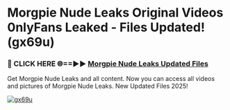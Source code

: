 # Morgpie Nude Leaks Original Videos 0nlyFans Leaked - Files Updated! (gx69u)

<h3>🔴 CLICK HERE 🌐==►► <a href="https://tinyurl.com/yc6ubb5a" rel="nofollow">Morgpie Nude Leaks Updated Files</a></h3>

Get Morgpie Nude Leaks and all content. Now you can access all videos and pictures of Morgpie Nude Leaks. New Updated Files 2025!

[![gx69u](https://i.imgur.com/7eu0CRL.gif)](https://tinyurl.com/yc6ubb5a)
